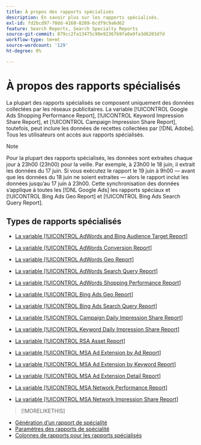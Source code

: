```yaml
---
title: À propos des rapports spécialisés
description: En savoir plus sur les rapports spécialisés.
exl-id: fd2bcd97-70dd-4160-8209-6cdf9c9a6d62
feature: Search Reports, Search Specialty Reports
source-git-commit: 879cc2fa13475c90e92367b9fa0a9fa3d6203d7d
workflow-type: tm+mt
source-wordcount: '129'
ht-degree: 0%

---
```


# À propos des rapports spécialisés

La plupart des rapports spécialisés se composent uniquement des données collectées par les réseaux publicitaires. La variable [!UICONTROL Google Ads Shopping Performance Report], [!UICONTROL Keyword Impression Share Report], et [!UICONTROL Campaign Impression Share Report], toutefois, peut inclure les données de recettes collectées par [!DNL Adobe]. Tous les utilisateurs ont accès aux rapports spécialisés.

>[!NOTE]
>
>Pour la plupart des rapports spécialisés, les données sont extraites chaque jour à 23h00 (23h00) pour la veille. Par exemple, à 23h00 le 18 juin, il extrait les données du 17 juin. Si vous exécutez le rapport le 19 juin à 9h00 — avant que les données du 18 juin ne soient extraites — alors le rapport inclut les données jusqu’au 17 juin à 23h00. Cette synchronisation des données s’applique à toutes les [!DNL Google Ads] les rapports spéciaux et [!UICONTROL Bing Ads Geo Report] et [!UICONTROL Bing Ads Search Query Report].

## Types de rapports spécialisés

* [La variable [!UICONTROL AdWords and Bing Audience Target Report]](/help/search-social-commerce/reports/management/specialty/adwords-bing-audience-target-report.md)

* [La variable [!UICONTROL AdWords Conversion Report]](/help/search-social-commerce/reports/management/specialty/adwords-conversion-report.md)

* [La variable [!UICONTROL AdWords Geo Report]](/help/search-social-commerce/reports/management/specialty/adwords-geo-report.md)

* [La variable [!UICONTROL AdWords Search Query Report]](/help/search-social-commerce/reports/management/specialty/adwords-search-query-report.md)

* [La variable [!UICONTROL AdWords Shopping Performance Report]](/help/search-social-commerce/reports/management/specialty/adwords-shopping-performance-report.md)

* [La variable [!UICONTROL Bing Ads Geo Report]](/help/search-social-commerce/reports/management/specialty/bing-ads-geo-report.md)

* [La variable [!UICONTROL Bing Ads Search Query Report]](/help/search-social-commerce/reports/management/specialty/bing-ads-search-query-report.md)

* [La variable [!UICONTROL Campaign Daily Impression Share Report]](/help/search-social-commerce/reports/management/specialty/campaign-daily-impression-share-report.md)

* [La variable [!UICONTROL Keyword Daily Impression Share Report]](/help/search-social-commerce/reports/management/specialty/keyword-daily-impression-share-report.md)

* [La variable [!UICONTROL RSA Asset Report]](/help/search-social-commerce/reports/management/specialty/rsa-asset-report.md)

* [La variable [!UICONTROL MSA Ad Extension by Ad Report]](msa-ad-extension-detail-report.md)

* [La variable [!UICONTROL MSA Ad Extension by Keyword Report]](msa-ad-extension-by-keyword-report.md)

* [La variable [!UICONTROL MSA Ad Extension Detail Report]](msa-ad-extension-by-ad-report.md)

* [La variable [!UICONTROL MSA Network Performance Report]](msa-network-performance-report.md)

* [La variable [!UICONTROL MSA Network Impression Share Report]](msa-network-impression-share-report.md)

>[!MORELIKETHIS]
>
* [Génération d’un rapport de spécialité](/help/search-social-commerce/reports/management/specialty/specialty-report-generate.md)
* [Paramètres des rapports de spécialité](/help/search-social-commerce/reports/management/specialty/specialty-report-settings.md)
* [Colonnes de rapports pour les rapports spécialisés](/help/search-social-commerce/reports/management/specialty/specialty-report-columns.md)
